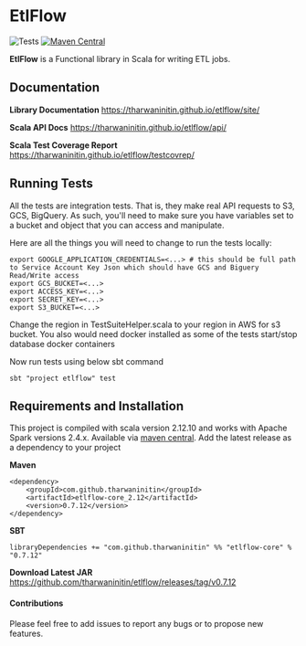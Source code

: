 EtlFlow
====

![Tests](https://github.com/tharwaninitin/etlflow/workflows/Tests/badge.svg)
[![Maven Central](https://maven-badges.herokuapp.com/maven-central/com.github.tharwaninitin/etlflow-core_2.12/badge.svg)](https://mvnrepository.com/artifact/com.github.tharwaninitin/etlflow-core)

**EtlFlow** is a Functional library in Scala for writing ETL jobs.

## Documentation

__Library Documentation__  https://tharwaninitin.github.io/etlflow/site/

__Scala API Docs__ https://tharwaninitin.github.io/etlflow/api/

__Scala Test Coverage Report__  https://tharwaninitin.github.io/etlflow/testcovrep/

## Running Tests
All the tests are integration tests. That is, they make real API requests to S3, GCS, BigQuery. 
As such, you'll need to make sure you have variables set to a bucket and object that you can access and manipulate.

Here are all the things you will need to change to run the tests locally:

 ```shell
 export GOOGLE_APPLICATION_CREDENTIALS=<...> # this should be full path to Service Account Key Json which should have GCS and Biguery Read/Write access
 export GCS_BUCKET=<...> 
 export ACCESS_KEY=<...>
 export SECRET_KEY=<...>
 export S3_BUCKET=<...>
```
Change the region in TestSuiteHelper.scala to your region in AWS for s3 bucket.
You also would need docker installed as some of the tests start/stop database docker containers

Now run tests using below sbt command
 ```shell
 sbt "project etlflow" test
 ```

## Requirements and Installation
This project is compiled with scala version 2.12.10 and works with Apache Spark versions 2.4.x.
Available via [maven central](https://mvnrepository.com/artifact/com.github.tharwaninitin/etlflow-core). 
Add the latest release as a dependency to your project

__Maven__
```
<dependency>
    <groupId>com.github.tharwaninitin</groupId>
    <artifactId>etlflow-core_2.12</artifactId>
    <version>0.7.12</version>
</dependency>
```
__SBT__
```
libraryDependencies += "com.github.tharwaninitin" %% "etlflow-core" % "0.7.12"
```
__Download Latest JAR__ https://github.com/tharwaninitin/etlflow/releases/tag/v0.7.12

#### Contributions
Please feel free to add issues to report any bugs or to propose new features.
